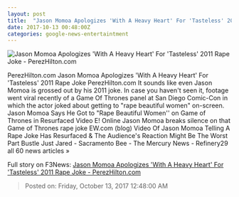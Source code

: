 ```yaml
---
layout: post
title:  "Jason Momoa Apologizes 'With A Heavy Heart' For 'Tasteless' 2011 Rape Joke - PerezHilton.com"
date: 2017-10-13 00:48:00Z
categories: google-news-entertaintment
---
```


![Jason Momoa Apologizes 'With A Heavy Heart' For 'Tasteless' 2011 Rape Joke - PerezHilton.com](http://i.perezhilton.com/wp-content/uploads/2017/10/jason-momoa-apologizes-rape-joke__oPt.jpg)

PerezHilton.com Jason Momoa Apologizes 'With A Heavy Heart' For 'Tasteless' 2011 Rape Joke PerezHilton.com It sounds like even Jason Momoa is grossed out by his 2011 joke. In case you haven't seen it, footage went viral recently of a Game Of Thrones panel at San Diego Comic-Con in which the actor joked about getting to "rape beautiful women" on-screen. Jason Momoa Says He Got to "Rape Beautiful Women'' on Game of Thrones in Resurfaced Video E! Online Jason Momoa breaks silence on that Game of Thrones rape joke EW.com (blog) Video Of Jason Momoa Telling A Rape Joke Has Resurfaced & The Audience's Reaction Might Be The Worst Part Bustle Just Jared - Sacramento Bee - The Mercury News - Refinery29 all 60 news articles »


Full story on F3News: [Jason Momoa Apologizes 'With A Heavy Heart' For 'Tasteless' 2011 Rape Joke - PerezHilton.com](http://www.f3nws.com/n/NKSRnH)

> Posted on: Friday, October 13, 2017 12:48:00 AM
